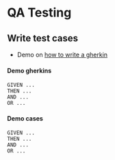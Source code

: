 # QA Testing 
## Write test cases

* Demo on [how to write a gherkin](http://behat.org/en/v2.5/guides/1.gherkin.html) 

####  Demo gherkins
```
GIVEN ...
THEN ...
AND ...
OR ...
```

####  Demo cases
```
GIVEN ...
THEN ...
AND ...
OR ...
```
